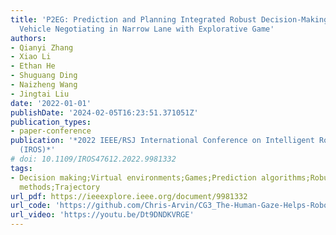 ```yaml
---
title: 'P2EG: Prediction and Planning Integrated Robust Decision-Making for Automated
  Vehicle Negotiating in Narrow Lane with Explorative Game'
authors:
- Qianyi Zhang
- Xiao Li
- Ethan He
- Shuguang Ding
- Naizheng Wang
- Jingtai Liu
date: '2022-01-01'
publishDate: '2024-02-05T16:23:51.371051Z'
publication_types:
- paper-conference
publication: '*2022 IEEE/RSJ International Conference on Intelligent Robots and Systems
  (IROS)*'
# doi: 10.1109/IROS47612.2022.9981332
tags:
- Decision making;Virtual environments;Games;Prediction algorithms;Robustness;Bayes
  methods;Trajectory
url_pdf: https://ieeexplore.ieee.org/document/9981332
url_code: 'https://github.com/Chris-Arvin/CG3_The-Human-Gaze-Helps-Robots-Run-Bravely-and-Efficiently-in-Crowds'
url_video: 'https://youtu.be/Dt9DNDKVRGE'
---
```


